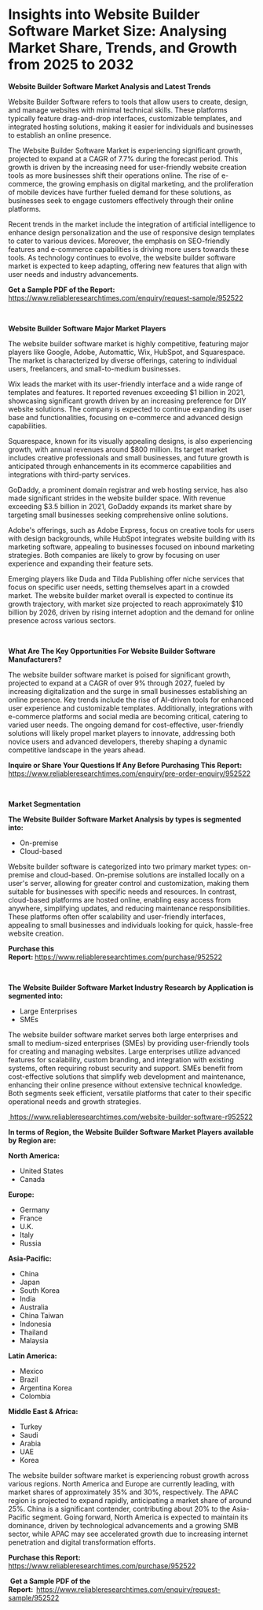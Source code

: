 <p><h1>Insights into Website Builder Software Market Size: Analysing Market Share, Trends, and Growth from 2025 to 2032</h1></p><p><strong>Website Builder Software Market Analysis and Latest Trends</strong></p>
<p><p>Website Builder Software refers to tools that allow users to create, design, and manage websites with minimal technical skills. These platforms typically feature drag-and-drop interfaces, customizable templates, and integrated hosting solutions, making it easier for individuals and businesses to establish an online presence. </p><p>The Website Builder Software Market is experiencing significant growth, projected to expand at a CAGR of 7.7% during the forecast period. This growth is driven by the increasing need for user-friendly website creation tools as more businesses shift their operations online. The rise of e-commerce, the growing emphasis on digital marketing, and the proliferation of mobile devices have further fueled demand for these solutions, as businesses seek to engage customers effectively through their online platforms.</p><p>Recent trends in the market include the integration of artificial intelligence to enhance design personalization and the use of responsive design templates to cater to various devices. Moreover, the emphasis on SEO-friendly features and e-commerce capabilities is driving more users towards these tools. As technology continues to evolve, the website builder software market is expected to keep adapting, offering new features that align with user needs and industry advancements.</p></p>
<p><strong>Get a Sample PDF of the Report:&nbsp;</strong> <a href="https://www.reliableresearchtimes.com/enquiry/request-sample/952522?utm_campaign=3109&utm_medium=2&utm_source=Github&utm_content=ia&utm_term=17042025&utm_id=website-builder-software">https://www.reliableresearchtimes.com/enquiry/request-sample/952522</a></p>
<p>&nbsp;</p>
<p><strong>Website Builder Software Major Market Players</strong></p>
<p><p>The website builder software market is highly competitive, featuring major players like Google, Adobe, Automattic, Wix, HubSpot, and Squarespace. The market is characterized by diverse offerings, catering to individual users, freelancers, and small-to-medium businesses.</p><p>Wix leads the market with its user-friendly interface and a wide range of templates and features. It reported revenues exceeding $1 billion in 2021, showcasing significant growth driven by an increasing preference for DIY website solutions. The company is expected to continue expanding its user base and functionalities, focusing on e-commerce and advanced design capabilities.</p><p>Squarespace, known for its visually appealing designs, is also experiencing growth, with annual revenues around $800 million. Its target market includes creative professionals and small businesses, and future growth is anticipated through enhancements in its ecommerce capabilities and integrations with third-party services.</p><p>GoDaddy, a prominent domain registrar and web hosting service, has also made significant strides in the website builder space. With revenue exceeding $3.5 billion in 2021, GoDaddy expands its market share by targeting small businesses seeking comprehensive online solutions.</p><p>Adobe's offerings, such as Adobe Express, focus on creative tools for users with design backgrounds, while HubSpot integrates website building with its marketing software, appealing to businesses focused on inbound marketing strategies. Both companies are likely to grow by focusing on user experience and expanding their feature sets.</p><p>Emerging players like Duda and Tilda Publishing offer niche services that focus on specific user needs, setting themselves apart in a crowded market. The website builder market overall is expected to continue its growth trajectory, with market size projected to reach approximately $10 billion by 2026, driven by rising internet adoption and the demand for online presence across various sectors.</p></p>
<p>&nbsp;</p>
<p><strong>What Are The Key Opportunities For Website Builder Software Manufacturers?</strong></p>
<p><p>The website builder software market is poised for significant growth, projected to expand at a CAGR of over 9% through 2027, fueled by increasing digitalization and the surge in small businesses establishing an online presence. Key trends include the rise of AI-driven tools for enhanced user experience and customizable templates. Additionally, integrations with e-commerce platforms and social media are becoming critical, catering to varied user needs. The ongoing demand for cost-effective, user-friendly solutions will likely propel market players to innovate, addressing both novice users and advanced developers, thereby shaping a dynamic competitive landscape in the years ahead.</p></p>
<p><strong>Inquire or Share Your Questions If Any Before Purchasing This Report:</strong> <a href="https://www.reliableresearchtimes.com/enquiry/pre-order-enquiry/952522?utm_campaign=3109&utm_medium=2&utm_source=Github&utm_content=ia&utm_term=17042025&utm_id=website-builder-software">https://www.reliableresearchtimes.com/enquiry/pre-order-enquiry/952522</a></p>
<p>&nbsp;</p>
<p><strong>Market Segmentation</strong></p>
<p><strong>The Website Builder Software Market Analysis by types is segmented into:</strong></p>
<p><ul><li>On-premise</li><li>Cloud-based</li></ul></p>
<p><p>Website builder software is categorized into two primary market types: on-premise and cloud-based. On-premise solutions are installed locally on a user's server, allowing for greater control and customization, making them suitable for businesses with specific needs and resources. In contrast, cloud-based platforms are hosted online, enabling easy access from anywhere, simplifying updates, and reducing maintenance responsibilities. These platforms often offer scalability and user-friendly interfaces, appealing to small businesses and individuals looking for quick, hassle-free website creation.</p></p>
<p><strong>Purchase this Report:&nbsp;</strong><a href="https://www.reliableresearchtimes.com/purchase/952522?utm_campaign=3109&utm_medium=2&utm_source=Github&utm_content=ia&utm_term=17042025&utm_id=website-builder-software">https://www.reliableresearchtimes.com/purchase/952522</a></p>
<p>&nbsp;</p>
<p><strong>The Website Builder Software Market Industry Research by Application is segmented into:</strong></p>
<p><ul><li>Large Enterprises</li><li>SMEs</li></ul></p>
<p><p>The website builder software market serves both large enterprises and small to medium-sized enterprises (SMEs) by providing user-friendly tools for creating and managing websites. Large enterprises utilize advanced features for scalability, custom branding, and integration with existing systems, often requiring robust security and support. SMEs benefit from cost-effective solutions that simplify web development and maintenance, enhancing their online presence without extensive technical knowledge. Both segments seek efficient, versatile platforms that cater to their specific operational needs and growth strategies.</p></p>
<p><a href="https://www.reliableresearchtimes.com/website-builder-software-r952522?utm_campaign=3109&utm_medium=2&utm_source=Github&utm_content=ia&utm_term=17042025&utm_id=website-builder-software">&nbsp;https://www.reliableresearchtimes.com/website-builder-software-r952522</a></p>
<p><strong>In terms of Region, the Website Builder Software Market Players available by Region are:</strong></p>
<p>
    <p> <strong> North America: </strong>
        <ul>
            <li>United States</li>
            <li>Canada</li>
        </ul>
        </p> 
    <p> <strong> Europe: </strong>
        <ul>
            <li>Germany</li>
            <li>France</li>
            <li>U.K.</li>
            <li>Italy</li>
            <li>Russia</li>
        </ul>
        </p> 
    <p> <strong> Asia-Pacific: </strong>
        <ul>
            <li>China</li>
            <li>Japan</li>
            <li>South Korea</li>
            <li>India</li>
            <li>Australia</li>
            <li>China Taiwan</li>
            <li>Indonesia</li>
            <li>Thailand</li>
            <li>Malaysia</li>
        </ul>
        </p> 
    <p> <strong> Latin America: </strong>
        <ul>
            <li>Mexico</li>
            <li>Brazil</li>
            <li>Argentina Korea</li>
            <li>Colombia</li>
        </ul>
        </p> 
    <p> <strong> Middle East & Africa: </strong>
        <ul>
            <li>Turkey</li>
            <li>Saudi</li>
            <li>Arabia</li>
            <li>UAE</li>
            <li>Korea</li>
        </ul>
    </p>
    </p>
<p><p>The website builder software market is experiencing robust growth across various regions. North America and Europe are currently leading, with market shares of approximately 35% and 30%, respectively. The APAC region is projected to expand rapidly, anticipating a market share of around 25%. China is a significant contender, contributing about 20% to the Asia-Pacific segment. Going forward, North America is expected to maintain its dominance, driven by technological advancements and a growing SMB sector, while APAC may see accelerated growth due to increasing internet penetration and digital transformation efforts.</p></p>
<p><strong>Purchase this Report: </strong><a href="https://www.reliableresearchtimes.com/purchase/952522?utm_campaign=3109&utm_medium=2&utm_source=Github&utm_content=ia&utm_term=17042025&utm_id=website-builder-software">https://www.reliableresearchtimes.com/purchase/952522</a></p>
<p>&nbsp;<strong>Get a Sample PDF of the Report:&nbsp;&nbsp;</strong><a href="https://www.reliableresearchtimes.com/enquiry/request-sample/952522?utm_campaign=3109&utm_medium=2&utm_source=Github&utm_content=ia&utm_term=17042025&utm_id=website-builder-software">https://www.reliableresearchtimes.com/enquiry/request-sample/952522</a></p>
<p><strong></strong></p>
<p><p></p><p></p><p></p></p>